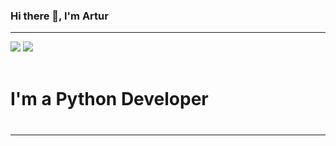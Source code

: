 ### Hi there 👋, I'm Artur
<hr>
<a href="https://www.linkedin.com/in/artur-yurchenko-109ba9240/" target="_blank"><img src="https://img.icons8.com/android/48/000000/linkedin.png"/></a>
<a href="https://artur-yurchenko-portfolio.herokuapp.com/" target="_blank"><img src="https://img.icons8.com/cute-clipart/64/000000/a.png"/></a>
<br>
<br>
<h1>I'm a Python Developer<h1>
<hr>

<!--
**artur24814/artur24814** is a ✨ _special_ ✨ repository because its `README.md` (this file) appears on your GitHub profile.

Here are some ideas to get you started:

- 🔭 I’m currently working on ...
- 🌱 I’m currently learning ...
- 👯 I’m looking to collaborate on ...
- 🤔 I’m looking for help with ...
- 💬 Ask me about ...
- 📫 How to reach me: ...
- 😄 Pronouns: ...
- ⚡ Fun fact: ...
-->
